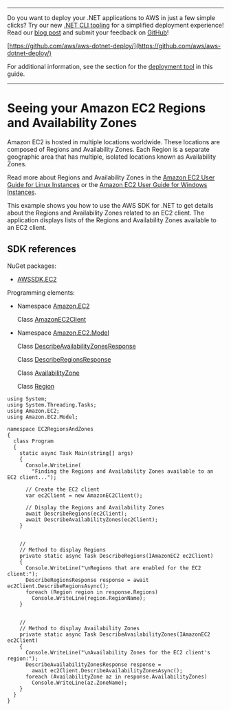 --------

Do you want to deploy your \.NET applications to AWS in just a few simple clicks? Try our new [\.NET CLI tooling](https://www.nuget.org/packages/AWS.Deploy.CLI/) for a simplified deployment experience\! Read our [blog post](https://aws.amazon.com/blogs/developer/reimagining-the-aws-net-deployment-experience/) and submit your feedback on [GitHub](https://github.com/aws/aws-dotnet-deploy)\!

 [https://github.com/aws/aws-dotnet-deploy/](https://github.com/aws/aws-dotnet-deploy/)

For additional information, see the section for the [deployment tool](https://docs.aws.amazon.com/sdk-for-net/v3/developer-guide/deployment-tool.html) in this guide\.

--------

# Seeing your Amazon EC2 Regions and Availability Zones<a name="using-regions-and-availability-zones"></a>

Amazon EC2 is hosted in multiple locations worldwide\. These locations are composed of Regions and Availability Zones\. Each Region is a separate geographic area that has multiple, isolated locations known as Availability Zones\.

Read more about Regions and Availability Zones in the [Amazon EC2 User Guide for Linux Instances](https://docs.aws.amazon.com/AWSEC2/latest/UserGuide/using-regions-availability-zones.html) or the [Amazon EC2 User Guide for Windows Instances](https://docs.aws.amazon.com/AWSEC2/latest/WindowsGuide/EC2Win_Infrastructure.html#EC2Win_Regions)\.

This example shows you how to use the AWS SDK for \.NET to get details about the Regions and Availability Zones related to an EC2 client\. The application displays lists of the Regions and Availability Zones available to an EC2 client\.

## SDK references<a name="w131aac23c15c19c17b9b1"></a>

NuGet packages:
+ [AWSSDK\.EC2](https://www.nuget.org/packages/AWSSDK.EC2)

Programming elements:
+ Namespace [Amazon\.EC2](https://docs.aws.amazon.com/sdkfornet/v3/apidocs/items/EC2/NEC2.html)

  Class [AmazonEC2Client](https://docs.aws.amazon.com/sdkfornet/v3/apidocs/items/EC2/TEC2Client.html)
+ Namespace [Amazon\.EC2\.Model](https://docs.aws.amazon.com/sdkfornet/v3/apidocs/items/EC2/NEC2Model.html)

  Class [DescribeAvailabilityZonesResponse](https://docs.aws.amazon.com/sdkfornet/v3/apidocs/items/EC2/TDescribeAvailabilityZonesResponse.html)

  Class [DescribeRegionsResponse](https://docs.aws.amazon.com/sdkfornet/v3/apidocs/items/EC2/TDescribeRegionsResponse.html)

  Class [AvailabilityZone](https://docs.aws.amazon.com/sdkfornet/v3/apidocs/items/EC2/TAvailabilityZone.html)

  Class [Region](https://docs.aws.amazon.com/sdkfornet/v3/apidocs/items/EC2/TRegion.html)

```
using System;
using System.Threading.Tasks;
using Amazon.EC2;
using Amazon.EC2.Model;

namespace EC2RegionsAndZones
{
  class Program
  {
    static async Task Main(string[] args)
    {
      Console.WriteLine(
        "Finding the Regions and Availability Zones available to an EC2 client...");

      // Create the EC2 client
      var ec2Client = new AmazonEC2Client();

      // Display the Regions and Availability Zones
      await DescribeRegions(ec2Client);
      await DescribeAvailabilityZones(ec2Client);
    }


    //
    // Method to display Regions
    private static async Task DescribeRegions(IAmazonEC2 ec2Client)
    {
      Console.WriteLine("\nRegions that are enabled for the EC2 client:");
      DescribeRegionsResponse response = await ec2Client.DescribeRegionsAsync();
      foreach (Region region in response.Regions)
        Console.WriteLine(region.RegionName);
    }


    //
    // Method to display Availability Zones
    private static async Task DescribeAvailabilityZones(IAmazonEC2 ec2Client)
    {
      Console.WriteLine("\nAvailability Zones for the EC2 client's region:");
      DescribeAvailabilityZonesResponse response =
        await ec2Client.DescribeAvailabilityZonesAsync();
      foreach (AvailabilityZone az in response.AvailabilityZones)
        Console.WriteLine(az.ZoneName);
    }
  }
}
```